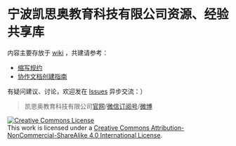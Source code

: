 # 宁波凯思奥教育科技有限公司资源、经验共享库

内容主要存放于 [wiki](https://github.com/k12education/Share/wiki) ，共建请参考：

- [缩写规约](https://github.com/k12education/Share/wiki/HbShortRule)
- [协作文档创建指南](https://github.com/k12education/Share/wiki/HbDoc)

有疑问建议、讨论，欢迎发在 [Issues](https://github.com/k12education/Share/issues) 异步交流：）

> 凯思奥教育科技有限公司[官网](https://k12stemaker.github.io/)/[微信订阅号](https://k12stemaker.github.io/)/[微博](https://k12stemaker.github.io/)

<a rel="license" href="http://creativecommons.org/licenses/by-nc-sa/4.0/"><img alt="Creative Commons License" style="border-width:0" src="https://i.creativecommons.org/l/by-nc-sa/4.0/88x31.png" /></a><br />This work is licensed under a <a rel="license" href="http://creativecommons.org/licenses/by-nc-sa/4.0/">Creative Commons Attribution-NonCommercial-ShareAlike 4.0 International License</a>.

